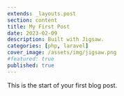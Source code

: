 ```yaml
---
extends: _layouts.post
section: content
title: My First Post
date: 2023-02-09
description: Built with Jigsaw.
categories: [php, laravel]
cover_image: /assets/img/jigsaw.png
#featured: true
published: true
---
```


This is the start of your first blog post.
